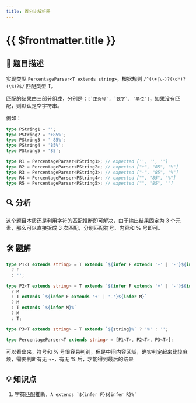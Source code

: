 ```yaml
---
title: 百分比解析器
---
```


# {{ $frontmatter.title }}

## 🎯 题目描述

实现类型 `PercentageParser<T extends string>`。根据规则 `/^(\+|\-)?(\d*)?(\%)?$/` 匹配类型 T。

匹配的结果由三部分组成，分别是：`` [`正负号`, `数字`, `单位`] ``，如果没有匹配，则默认是空字符串。

例如：

```ts
type PString1 = '';
type PString2 = '+85%';
type PString3 = '-85%';
type PString4 = '85%';
type PString5 = '85';

type R1 = PercentageParser<PString1>; // expected ['', '', '']
type R2 = PercentageParser<PString2>; // expected ["+", "85", "%"]
type R3 = PercentageParser<PString3>; // expected ["-", "85", "%"]
type R4 = PercentageParser<PString4>; // expected ["", "85", "%"]
type R5 = PercentageParser<PString5>; // expected ["", "85", ""]
```

## 🔍 分析

这个题目本质还是利用字符的匹配推断即可解决，由于输出结果固定为 3 个元素，那么可以直接拆成 3 次匹配，分别匹配符号、内容和 % 号即可。

## 🛠️ 题解

```ts
type P1<T extends string> = T extends `${infer F extends '+' | '-'}${infer R}`
  ? F
  : '';

type P2<T extends string> = T extends `${infer F extends '+' | '-'}${infer M}%`
  ? M
  : T extends `${infer F extends '+' | '-'}${infer M}`
  ? M
  : T extends `${infer M}%`
  ? M
  : T;

type P3<T extends string> = T extends `${string}%` ? '%' : '';

type PercentageParser<T extends string> = [P1<T>, P2<T>, P3<T>];
```

可以看出来，符号和 % 号很容易判别，但是中间内容区域，确实判定起来比较麻烦，需要判断有无 +-，有无 % 后，才能得到最后的结果

## 💡 知识点

1. 字符匹配推断，`` A extends `${infer F}${infer R}%`  ``